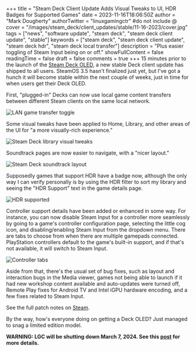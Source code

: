 +++
title = "Steam Deck Client Update Adds Visual Tweaks to UI, HDR Badges for Supported Games"
date = 2023-11-16T18:06:50Z
author = "Mark Dougherty"
authorTwitter = "linuxgamingctr" #do not include @
cover = "/images/steam_deck/client_updates/stable/11-16-2023/cover.jpg"
tags = ["news", "software update", "steam deck", "steam deck client update", "stable"]
keywords = ["steam deck", "steam deck client update", "steam deck hdr", "steam deck local transfer"]
description = "Plus easier toggling of Steam Input being on or off."
showFullContent = false
readingTime = false
draft = false
comments = true
+++
15 minutes prior to the launch of the [Steam Deck OLED](https://store.steampowered.com/steamdeck), a new stable Deck client update has shipped to all users. SteamOS 3.5 hasn't finalized just yet, but I've got a hunch it will become stable within the next couple of weeks, just in time for when users get their Deck OLED.

First, "plugged-in" Decks can now use local game content transfers between different Steam clients on the same local network.

![LAN game transfer toggle](/images/steam_deck/client_updates/stable/11-16-2023/lan_transfer_toggle.jpg)

Some visual tweaks have been applied to Home, Library, and other areas of the UI for "a more visually-rich experience."

![Steam Deck library visual tweaks](/images/steam_deck/client_updates/stable/11-16-2023/library.jpg)

Soundtrack pages are now easier to navigate, with a "nicer layout."

![Steam Deck soundtrack layout](/images/steam_deck/client_updates/stable/11-16-2023/soundtrack.jpg)

Supposedly games that support HDR have a badge now, although the only way I can verify personally is by using the HDR filter to sort my library and seeing the "HDR Support" text in the game details page.

![HDR supported](/images/steam_deck/client_updates/stable/11-16-2023/hdr_supported.jpg)

Controller support details have been added or enhanced in some way. For instance, you can now disable Steam Input for a controller more seamlessly by going to a game's controller configuration page, selecting the little cog icon, and disabling/enabling Steam Input from the dropdown menu. There are tabs to choose from when there are multiple gamepads connected. PlayStation controllers default to the game's built-in support, and if that's not available, it will switch to Steam Input.

![Controller tabs](/images/steam_deck/client_updates/stable/11-16-2023/controllers.jpg)

Aside from that, there's the usual set of bug fixes, such as layout and interaction bugs in the Media viewer, games not being able to launch if it had new workshop content available and auto-updates were turned off, Remote Play fixes for Android TV and Intel iGPU hardware encoding, and a few fixes related to Steam Input.

See the full patch notes on [Steam](https://store.steampowered.com/news/app/1675200/view/5484882897551382405).

By the way, how's everyone doing on getting a Deck OLED? Just managed to snag a limited edition model.

**WARNING: LGC will be shutting down March 7, 2024. See this [post](https://linuxgamingcentral.com/posts/the-end-of-lgc/) for more details.**
